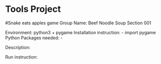 # Tools Project
#Snake eats apples game
Group Name: Beef Noodle Soup
Section 001

Environment: python3 + pygame
Installation instruction:
    - import pygame
Python Packages needed:
    -

Description:

Run instruction:
